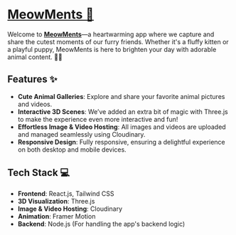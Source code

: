 <p align="center">
  <a href="https://meowments.netlify.app/" target="_blank">
    <h1>MeowMents 🐾</h1>
  </a>
</p>

Welcome to **[MeowMents](https://meowments.netlify.app/)**—a heartwarming app where we capture and share the cutest moments of our furry friends. Whether it's a fluffy kitten or a playful puppy, MeowMents is here to brighten your day with adorable animal content. 🌸🐱

## Features ✨

- **Cute Animal Galleries**: Explore and share your favorite animal pictures and videos.
- **Interactive 3D Scenes**: We’ve added an extra bit of magic with Three.js to make the experience even more interactive and fun!
- **Effortless Image & Video Hosting**: All images and videos are uploaded and managed seamlessly using Cloudinary.
- **Responsive Design**: Fully responsive, ensuring a delightful experience on both desktop and mobile devices.

## Tech Stack 💻

- **Frontend**: React.js, Tailwind CSS
- **3D Visualization**: Three.js
- **Image & Video Hosting**: Cloudinary
- **Animation**: Framer Motion
- **Backend**: Node.js (For handling the app's backend logic)